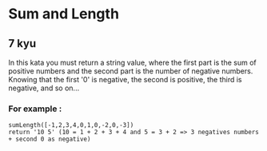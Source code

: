 # Sum and Length
## 7 kyu

In this kata you must return a string value, where the first part is the sum of positive numbers and the second part is the number of negative numbers.
Knowing that the first '0' is negative, the second is positive, the third is negative, and so on...

### For example :
```
sumLength([-1,2,3,4,0,1,0,-2,0,-3])
return '10 5' (10 = 1 + 2 + 3 + 4 and 5 = 3 + 2 => 3 negatives numbers + second 0 as negative)
```
